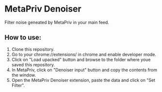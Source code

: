 # MetaPriv Denoiser
Filter noise geneated by MetaPriv in your main feed.

## How to use:
1. Clone this repository.
2. Go to your chrome://extensions/ in chrome and enable developer mode.
3. Click on "Load upacked" button and browse to the folder where youe saved this repository.
4. In MetaPriv, click on "Denoiser input" button and copy the contents from the window.
5. Open the MetaPriv Denoiser extension, paste the data and click on "Set Filter".
